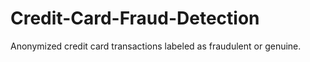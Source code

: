 # Credit-Card-Fraud-Detection
Anonymized credit card transactions labeled as fraudulent or genuine.
